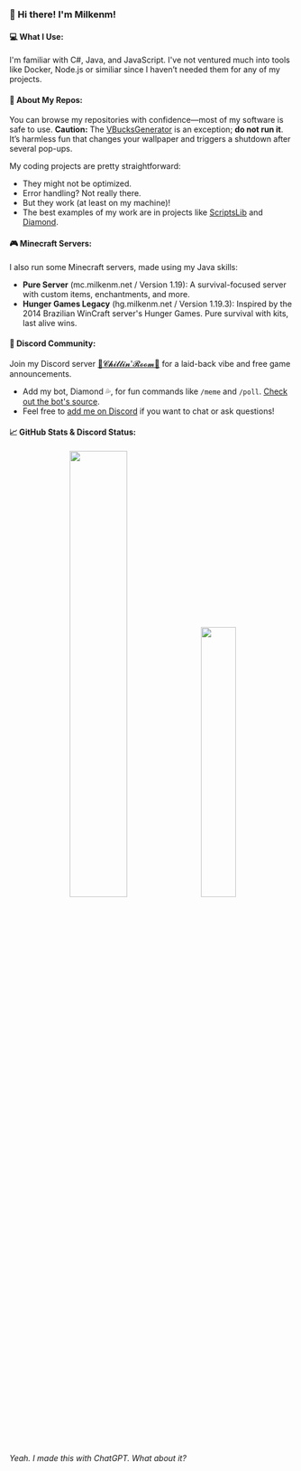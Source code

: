 ### 👋 Hi there! I'm Milkenm!

#### 💻 What I Use:
I'm familiar with C#, Java, and JavaScript. I've not ventured much into tools like Docker, Node.js or similiar since I haven’t needed them for any of my projects.

#### 💽 About My Repos:
You can browse my repositories with confidence—most of my software is safe to use. **Caution:** The [VBucksGenerator](https://github.com/Milkenm/VBucksGenerator) is an exception; **do not run it**. It’s harmless fun that changes your wallpaper and triggers a shutdown after several pop-ups.

My coding projects are pretty straightforward:
- They might not be optimized.
- Error handling? Not really there.
- But they work (at least on my machine)!
- The best examples of my work are in projects like [ScriptsLib](https://github.com/Milkenm/ScriptsLib) and [Diamond](https://github.com/Milkenm/Diamond).

#### 🎮 Minecraft Servers:
I also run some Minecraft servers, made using my Java skills:
- **Pure Server** (mc.milkenm.net / Version 1.19): A survival-focused server with custom items, enchantments, and more.
- **Hunger Games Legacy** (hg.milkenm.net / Version 1.19.3): Inspired by the 2014 Brazilian WinCraft server's Hunger Games. Pure survival with kits, last alive wins.

#### 💬 Discord Community:
Join my Discord server [🎀𝓒𝓱𝓲𝓵𝓵𝓲𝓷'𝓡𝓸𝓸𝓶🎀](https://discord.gg/xRyvAps) for a laid-back vibe and free game announcements.
- Add my bot, Diamond 💦, for fun commands like `/meme` and `/poll`. [Check out the bot's source](https://github.com/Milkenm/Diamond).
- Feel free to [add me on Discord](https://discordapp.com/users/222114807887691777) if you want to chat or ask questions!

#### 📈 GitHub Stats & Discord Status:
<div align="center">
    <img src="https://github-readme-stats.vercel.app/api?username=Milkenm&bg_color=55,c24848,904e95&title_color=fff&text_color=fff&show_icons=true&count_private=true&icon_color=bbb" width="45%"/>
    &nbsp;
    <img src="https://lanyard-profile-readme.vercel.app/api/222114807887691777?&bg=984D88" width="35%"/>
</div>

###### Yeah. I made this with ChatGPT. What about it?
